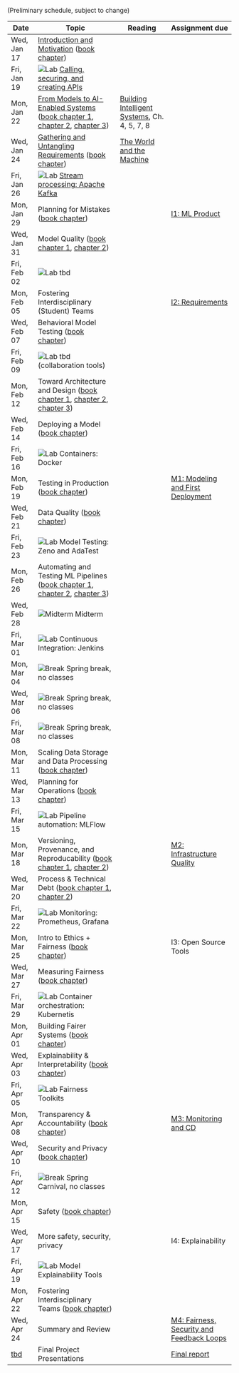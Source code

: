 (Preliminary schedule, subject to change)

| Date  | Topic | Reading | Assignment due |
| -     | -     | -       | -              |
| Wed, Jan 17 | [Introduction and Motivation](https://mlip-cmu.github.io/s2024/slides/01_introduction/intro.html) ([book chapter](https://ckaestne.medium.com/introduction-to-machine-learning-in-production-eef7427426f1)) |  |  |
| Fri, Jan 19 | ![Lab](https://img.shields.io/badge/-lab-yellow.svg) [Calling, securing, and creating APIs](https://github.com/mlip-cmu/s2024/blob/main/labs/lab01.md)  |  |  |
| Mon, Jan 22 | [From Models to AI-Enabled Systems](https://mlip-cmu.github.io/s2024/slides/02_systems/systems.html) ([book chapter 1](https://ckaestne.medium.com/machine-learning-in-production-from-models-to-systems-e1422ec7cd65), [chapter 2](https://ckaestne.medium.com/when-to-use-machine-learning-83fe9be1b8e1), [chapter 3](https://ckaestne.medium.com/setting-and-measuring-goals-for-machine-learning-projects-c887bc6ab9d0)) | [Building Intelligent Systems](https://cmu.primo.exlibrisgroup.com/permalink/01CMU_INST/6lpsnm/alma991019649190004436), Ch. 4, 5, 7, 8 |  |
| Wed, Jan 24 | [Gathering and Untangling Requirements](https://mlip-cmu.github.io/s2024/slides/03_requirements/requirements.html) ([book chapter](https://ckaestne.medium.com/gathering-requirements-for-ml-enabled-systems-4f0a7a23730f)) | [The World and the Machine](https://scholar.google.com/scholar?cluster=1090758480873197042) |  |
| Fri, Jan 26 | ![Lab](https://img.shields.io/badge/-lab-yellow.svg) [Stream processing: Apache Kafka](https://github.com/mlip-cmu/s2024/blob/main/labs/lab02.md)  |  |  |
| Mon, Jan 29 | Planning for Mistakes ([book chapter](https://ckaestne.medium.com/planning-for-machine-learning-mistakes-2574f4fcf529)) |  | [I1: ML Product](https://github.com/mlip-cmu/s2024/blob/main/assignments/I1_mlproduct.md) |
| Wed, Jan 31 | Model Quality ([book chapter 1](https://ckaestne.medium.com/model-quality-defining-correctness-and-fit-a8361b857df), [chapter 2](https://ckaestne.medium.com/model-quality-measuring-prediction-accuracy-38826216ebcb)) |  |  |
| Fri, Feb 02 | ![Lab](https://img.shields.io/badge/-lab-yellow.svg) tbd  |  |  |
| Mon, Feb 05 | Fostering Interdisciplinary (Student) Teams  |  | [I2: Requirements](https://github.com/mlip-cmu/s2024/blob/main/assignments/I2_requirements.md) |
| Wed, Feb 07 | Behavioral Model Testing ([book chapter](https://ckaestne.medium.com/model-quality-slicing-capabilities-invariants-and-other-testing-strategies-27e456027bd)) |  |  |
| Fri, Feb 09 | ![Lab](https://img.shields.io/badge/-lab-yellow.svg) tbd (collaboration tools)  |  |  |
| Mon, Feb 12 | Toward Architecture and Design  ([book chapter 1](https://ckaestne.medium.com/architectural-components-in-ml-enabled-systems-78cf76b29a92), [chapter 2](https://ckaestne.medium.com/thinking-like-a-software-architect-121ea6919871), [chapter 3](https://ckaestne.medium.com/quality-drivers-in-architectures-for-ml-enabled-systems-836f21c44334)) |  |  |
| Wed, Feb 14 | Deploying a Model ([book chapter](https://ckaestne.medium.com/deploying-a-model-f0b7ffefd06a)) |  |  |
| Fri, Feb 16 | ![Lab](https://img.shields.io/badge/-lab-yellow.svg) Containers: Docker  |  |  |
| Mon, Feb 19 | Testing in Production ([book chapter](https://ckaestne.medium.com/quality-assurance-in-production-for-ml-enabled-systems-4d1b3442316f)) |  | [M1: Modeling and First Deployment](https://github.com/mlip-cmu/s2024/blob/main/assignments/project.md) |
| Wed, Feb 21 | Data Quality ([book chapter](https://ckaestne.medium.com/data-quality-for-building-production-ml-systems-2e0cc7e6113f)) |  |  |
| Fri, Feb 23 | ![Lab](https://img.shields.io/badge/-lab-yellow.svg) Model Testing: Zeno and AdaTest  |  |  |
| Mon, Feb 26 | Automating and Testing ML Pipelines ([book chapter 1](https://ckaestne.medium.com/quality-assurance-basics-6ce1eca9921), [chapter 2](https://ckaestne.medium.com/quality-assurance-for-machine-learning-pipelines-d495b8e5ad6a), [chapter 3](https://ckaestne.medium.com/integration-and-system-testing-bc4db6650d1)) |  |  |
| Wed, Feb 28 | ![Midterm](https://img.shields.io/badge/-midterm-blue.svg) Midterm  |  |  |
| Fri, Mar 01 | ![Lab](https://img.shields.io/badge/-lab-yellow.svg) Continuous Integration: Jenkins  |  |  |
| Mon, Mar 04 | ![Break](https://img.shields.io/badge/-break-red.svg) Spring break, no classes  |  |  |
| Wed, Mar 06 | ![Break](https://img.shields.io/badge/-break-red.svg) Spring break, no classes  |  |  |
| Fri, Mar 08 | ![Break](https://img.shields.io/badge/-break-red.svg) Spring break, no classes  |  |  |
| Mon, Mar 11 | Scaling Data Storage and Data Processing ([book chapter](https://ckaestne.medium.com/scaling-ml-enabled-systems-b5c6b1527bc)) |  |  |
| Wed, Mar 13 | Planning for Operations ([book chapter](https://ckaestne.medium.com/planning-for-operations-of-ml-enabled-systems-a3d18e07ef7c)) |  |  |
| Fri, Mar 15 | ![Lab](https://img.shields.io/badge/-lab-yellow.svg) Pipeline automation: MLFlow  |  |  |
| Mon, Mar 18 | Versioning, Provenance, and Reproducability ([book chapter 1](https://ckaestne.medium.com/data-science-and-software-engineering-process-models-ea997ea53711), [chapter 2](https://ckaestne.medium.com/technical-debt-in-machine-learning-systems-62035b82b6de)) |  | [M2: Infrastructure Quality](https://github.com/mlip-cmu/s2024/blob/main/assignments/project.md) |
| Wed, Mar 20 | Process & Technical Debt ([book chapter 1](https://ckaestne.medium.com/responsible-ai-engineering-c97e44e6c57a), [chapter 2](https://ckaestne.medium.com/fairness-in-machine-learning-and-ml-enabled-products-8ee05ed8ffc4)) |  |  |
| Fri, Mar 22 | ![Lab](https://img.shields.io/badge/-lab-yellow.svg) Monitoring: Prometheus, Grafana  |  |  |
| Mon, Mar 25 | Intro to Ethics + Fairness ([book chapter](https://ckaestne.medium.com/fairness-in-machine-learning-and-ml-enabled-products-8ee05ed8ffc4))  |  | I3: Open Source Tools |
| Wed, Mar 27 | Measuring Fairness ([book chapter](https://ckaestne.medium.com/fairness-in-machine-learning-and-ml-enabled-products-8ee05ed8ffc4))  |  |  |
| Fri, Mar 29 | ![Lab](https://img.shields.io/badge/-lab-yellow.svg) Container orchestration: Kubernetis  |  |  |
| Mon, Apr 01 | Building Fairer Systems ([book chapter](https://ckaestne.medium.com/interpretability-and-explainability-a80131467856)) |  |  |
| Wed, Apr 03 | Explainability & Interpretability ([book chapter](https://ckaestne.medium.com/transparency-and-accountability-in-ml-enabled-systems-f8ed0b6fd183)) |  |  |
| Fri, Apr 05 | ![Lab](https://img.shields.io/badge/-lab-yellow.svg) Fairness Toolkits  |  |  |
| Mon, Apr 08 | Transparency & Accountability ([book chapter](https://ckaestne.medium.com/versioning-provenance-and-reproducibility-in-production-machine-learning-355c48665005)) |  | [M3: Monitoring and CD](https://github.com/mlip-cmu/s2024/blob/main/assignments/project.md) |
| Wed, Apr 10 | Security and Privacy ([book chapter](https://ckaestne.medium.com/security-and-privacy-in-ml-enabled-systems-1855f561b894)) |  |  |
| Fri, Apr 12 | ![Break](https://img.shields.io/badge/-break-red.svg) Spring Carnival, no classes  |  |  |
| Mon, Apr 15 | Safety ([book chapter](https://ckaestne.medium.com/safety-in-ml-enabled-systems-b5a5901933ac)) |  |  |
| Wed, Apr 17 | More safety, security, privacy  |  | I4: Explainability |
| Fri, Apr 19 | ![Lab](https://img.shields.io/badge/-lab-yellow.svg) Model Explainability Tools  |  |  |
| Mon, Apr 22 | Fostering Interdisciplinary Teams ([book chapter](https://ckaestne.medium.com/building-machine-learning-products-with-interdisciplinary-teams-a1fdfbf49e81)) |  |  |
| Wed, Apr 24 | Summary and Review  |  | [M4: Fairness, Security and Feedback Loops](https://github.com/mlip-cmu/s2024/blob/main/assignments/project.md) |
| [tbd](https://www.cmu.edu/hub/docs/final-exams.pdf) | Final Project Presentations  |  | [Final report](https://github.com/mlip-cmu/s2024/blob/main/assignments/project.md) |
